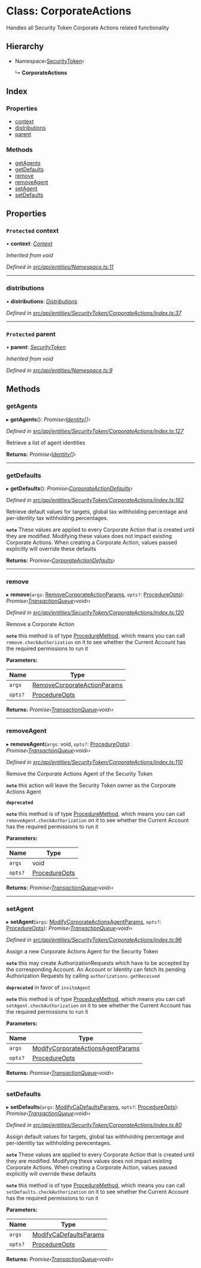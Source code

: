 # Class: CorporateActions

Handles all Security Token Corporate Actions related functionality

## Hierarchy

* Namespace‹[SecurityToken](securitytoken.md)›

  ↳ **CorporateActions**

## Index

### Properties

* [context](corporateactions.md#protected-context)
* [distributions](corporateactions.md#distributions)
* [parent](corporateactions.md#protected-parent)

### Methods

* [getAgents](corporateactions.md#getagents)
* [getDefaults](corporateactions.md#getdefaults)
* [remove](corporateactions.md#remove)
* [removeAgent](corporateactions.md#removeagent)
* [setAgent](corporateactions.md#setagent)
* [setDefaults](corporateactions.md#setdefaults)

## Properties

### `Protected` context

• **context**: *[Context](context.md)*

*Inherited from void*

*Defined in [src/api/entities/Namespace.ts:11](https://github.com/PolymathNetwork/polymesh-sdk/blob/959efb76/src/api/entities/Namespace.ts#L11)*

___

###  distributions

• **distributions**: *[Distributions](distributions.md)*

*Defined in [src/api/entities/SecurityToken/CorporateActions/index.ts:37](https://github.com/PolymathNetwork/polymesh-sdk/blob/959efb76/src/api/entities/SecurityToken/CorporateActions/index.ts#L37)*

___

### `Protected` parent

• **parent**: *[SecurityToken](securitytoken.md)*

*Inherited from void*

*Defined in [src/api/entities/Namespace.ts:9](https://github.com/PolymathNetwork/polymesh-sdk/blob/959efb76/src/api/entities/Namespace.ts#L9)*

## Methods

###  getAgents

▸ **getAgents**(): *Promise‹[Identity](identity.md)[]›*

*Defined in [src/api/entities/SecurityToken/CorporateActions/index.ts:127](https://github.com/PolymathNetwork/polymesh-sdk/blob/959efb76/src/api/entities/SecurityToken/CorporateActions/index.ts#L127)*

Retrieve a list of agent identities

**Returns:** *Promise‹[Identity](identity.md)[]›*

___

###  getDefaults

▸ **getDefaults**(): *Promise‹[CorporateActionDefaults](../interfaces/corporateactiondefaults.md)›*

*Defined in [src/api/entities/SecurityToken/CorporateActions/index.ts:162](https://github.com/PolymathNetwork/polymesh-sdk/blob/959efb76/src/api/entities/SecurityToken/CorporateActions/index.ts#L162)*

Retrieve default values for targets, global tax withholding percentage and per-identity tax withholding percentages.

**`note`** These values are applied to every Corporate Action that is created until they are modified. Modifying these values
  does not impact existing Corporate Actions.
  When creating a Corporate Action, values passed explicitly will override these defaults

**Returns:** *Promise‹[CorporateActionDefaults](../interfaces/corporateactiondefaults.md)›*

___

###  remove

▸ **remove**(`args`: [RemoveCorporateActionParams](../interfaces/removecorporateactionparams.md), `opts?`: [ProcedureOpts](../interfaces/procedureopts.md)): *Promise‹[TransactionQueue](transactionqueue.md)‹void››*

*Defined in [src/api/entities/SecurityToken/CorporateActions/index.ts:120](https://github.com/PolymathNetwork/polymesh-sdk/blob/959efb76/src/api/entities/SecurityToken/CorporateActions/index.ts#L120)*

Remove a Corporate Action

**`note`** this method is of type [ProcedureMethod](../interfaces/proceduremethod.md), which means you can call `remove.checkAuthorization`
  on it to see whether the Current Account has the required permissions to run it

**Parameters:**

Name | Type |
------ | ------ |
`args` | [RemoveCorporateActionParams](../interfaces/removecorporateactionparams.md) |
`opts?` | [ProcedureOpts](../interfaces/procedureopts.md) |

**Returns:** *Promise‹[TransactionQueue](transactionqueue.md)‹void››*

___

###  removeAgent

▸ **removeAgent**(`args`: void, `opts?`: [ProcedureOpts](../interfaces/procedureopts.md)): *Promise‹[TransactionQueue](transactionqueue.md)‹void››*

*Defined in [src/api/entities/SecurityToken/CorporateActions/index.ts:110](https://github.com/PolymathNetwork/polymesh-sdk/blob/959efb76/src/api/entities/SecurityToken/CorporateActions/index.ts#L110)*

Remove the Corporate Actions Agent of the Security Token

**`note`** this action will leave the Security Token owner as the Corporate Actions Agent

**`deprecated`** 

**`note`** this method is of type [ProcedureMethod](../interfaces/proceduremethod.md), which means you can call `removeAgent.checkAuthorization`
  on it to see whether the Current Account has the required permissions to run it

**Parameters:**

Name | Type |
------ | ------ |
`args` | void |
`opts?` | [ProcedureOpts](../interfaces/procedureopts.md) |

**Returns:** *Promise‹[TransactionQueue](transactionqueue.md)‹void››*

___

###  setAgent

▸ **setAgent**(`args`: [ModifyCorporateActionsAgentParams](../interfaces/modifycorporateactionsagentparams.md), `opts?`: [ProcedureOpts](../interfaces/procedureopts.md)): *Promise‹[TransactionQueue](transactionqueue.md)‹void››*

*Defined in [src/api/entities/SecurityToken/CorporateActions/index.ts:96](https://github.com/PolymathNetwork/polymesh-sdk/blob/959efb76/src/api/entities/SecurityToken/CorporateActions/index.ts#L96)*

Assign a new Corporate Actions Agent for the Security Token

**`note`** this may create AuthorizationRequests which have to be accepted by
  the corresponding Account. An Account or Identity can
  fetch its pending Authorization Requests by calling `authorizations.getReceived`

**`deprecated`** in favor of `inviteAgent`

**`note`** this method is of type [ProcedureMethod](../interfaces/proceduremethod.md), which means you can call `setAgent.checkAuthorization`
  on it to see whether the Current Account has the required permissions to run it

**Parameters:**

Name | Type |
------ | ------ |
`args` | [ModifyCorporateActionsAgentParams](../interfaces/modifycorporateactionsagentparams.md) |
`opts?` | [ProcedureOpts](../interfaces/procedureopts.md) |

**Returns:** *Promise‹[TransactionQueue](transactionqueue.md)‹void››*

___

###  setDefaults

▸ **setDefaults**(`args`: [ModifyCaDefaultsParams](../globals.md#modifycadefaultsparams), `opts?`: [ProcedureOpts](../interfaces/procedureopts.md)): *Promise‹[TransactionQueue](transactionqueue.md)‹void››*

*Defined in [src/api/entities/SecurityToken/CorporateActions/index.ts:80](https://github.com/PolymathNetwork/polymesh-sdk/blob/959efb76/src/api/entities/SecurityToken/CorporateActions/index.ts#L80)*

Assign default values for targets, global tax withholding percentage and per-identity tax withholding perecentages.

**`note`** These values are applied to every Corporate Action that is created until they are modified. Modifying these values
  does not impact existing Corporate Actions.
  When creating a Corporate Action, values passed explicitly will override these defaults

**`note`** this method is of type [ProcedureMethod](../interfaces/proceduremethod.md), which means you can call `setDefaults.checkAuthorization`
  on it to see whether the Current Account has the required permissions to run it

**Parameters:**

Name | Type |
------ | ------ |
`args` | [ModifyCaDefaultsParams](../globals.md#modifycadefaultsparams) |
`opts?` | [ProcedureOpts](../interfaces/procedureopts.md) |

**Returns:** *Promise‹[TransactionQueue](transactionqueue.md)‹void››*
